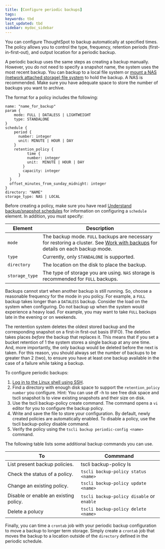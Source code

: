 ```yaml
---
title: [Configure periodic backups]
tags:
keywords: tbd
last_updated: tbd
sidebar: mydoc_sidebar
---
```

You can configure ThoughtSpot to backup automatically at specified times. The policy allows you to control the type, frequency, retention periods (first-in-first-out), and output location for a periodic backup.

A periodic backup uses the same steps as creating a backup manually. However, you do not need to specify a snapshot name, the system uses the most recent backup. You can backup to a local file system or [mount a NAS (network attached storage) file system](../setup/NAS_mount.html#) to hold the backup. A NAS is recommended. Make sure you have adequate space to store the number of backups you want to archive.

The format for a policy includes the following:

```
name: "name_for_backup"
param {
    mode: FULL | DATALESS | LIGHTWEIGHT
    type: STANDALONE
}
schedule {
    period {
      number: integer
      unit: MINUTE | HOUR | DAY
    }
    retention_policy {
          time {
          number: integer  
          unit:  MINUTE | HOUR | DAY
        }
        capacity: integer
      }
  }
  offset_minutes_from_sunday_midnight: integer
}
directory: "NAME"
storage_type: NAS | LOCAL  
```

Before creating a policy, make sure you have read [Understand backup/snapshot schedules](how_to_create_a_schedule.html) for information on configuring a `schedule` element. In addition, you must specify:

|Element|Description|
|-------|-----------|
|`mode`|The backup mode. `FULL` backups are necessary for restoring a cluster. See [Work with backups](backups_and_snapshots.html) for details on each backup mode.|
|`type`|Currently, only `STANDALONE` is supported.|
|`directory`|The location on the disk to place the backup.|
|`storage_type`|The type of storage you are using. `NAS` storage is recommended for `FULL` backups.|

Backups cannot start when another backup is still running. So, choose a reasonable frequency for the mode in you policy. For example, a `FULL` backup takes longer than a `DATALESS` backup. Consider the load on the system when configuring. Do not backup up when the system would experience a heavy load. For example, you may want to take `FULL` backups late in the evening or on weekends.

The rentention system deletes the oldest stored backup and the corresponding snapshot on a first-in first-out basis (FIFO). The deletion takes places *before* the backup that replaces it. This means that if you set a bucket retention of 1 the system stores a single backup at any one time. And, more importantly, the only backup would be deleted before the next is taken. For this reason, you should always set the number of backups to be greater than 2 (two), to ensure you have at least one backup available in the case of a failure while taking a backup.

To configure periodic backups:

1. [Log in to the Linux shell using SSH](../setup/login_console.html#).
2. Find a directory with enough disk space to support the `retention_policy number` you configure. Hint: You can use df -h to see free disk space and tscli snapshot ls to view existing snapshots and their size on disk.
3. Use the tscli backup-policy create command. The command opens a `vi` editor for you to configure the backup policy.
4. Write and save the file to store your configuration. By default, newly created policies are automatically enabled. To disable a policy, use the tscli backup-policy disable command.
5. Verify the policy using the `tscli backup periodic-config <name>` command.

The following table lists some additional backup commands you can use.

|To|Commmand|
|--|--------|
|List present backup policies.|tscli backup-policy ls|
|Check the status of a policy.|`tscli backup-policy status <name>`|
|Change an existing policy.|`tscli backup-policy update <name>`|
|Disable or enable an existing policy.|`tscli backup-policy disable` or `enable`|
|Delete a polucy|`tscli backup-policy delete <name>`|

Finally, you can time a `crontab` job with your periodic backup configuration to move a backup to longer term storage. Simply create a `crontab` job that moves the backup to a location outside of the `directory` defined in the periodic schedule.
